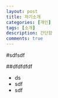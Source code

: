 ```yaml
---
layout: post
title: 자기소개
categories: [개인]
tags: [소개]
description: 간단함
comments: true
---
```


#sdfsdf

##dfdfdfdf

- ds
- sdf
- sdf
